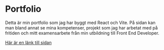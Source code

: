 # Portfolio

Detta är min portfolio som jag har byggt med React och Vite. På sidan kan man bland annat se mina kompetenser, projekt som jag har arbetat med på fritiden och mitt examensarbete från min utbildning till Front End Developer.

[Här är en länk till sidan](https://loveefraimsson.vercel.app/)